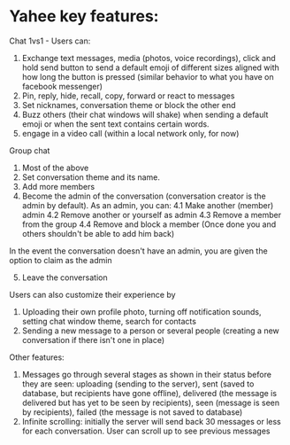 # Yahee key features:

Chat 1vs1 - Users can:

1. Exchange text messages, media (photos, voice recordings), click and hold send button to send a default emoji of different sizes aligned with how long the button is pressed (similar behavior to what you have on facebook messenger)
2. Pin, reply, hide, recall, copy, forward or react to messages
3. Set nicknames, conversation theme or block the other end
4. Buzz others (their chat windows will shake) when sending a default emoji or when the sent text contains certain words.
5. engage in a video call (within a local network only, for now)

Group chat

1. Most of the above
2. Set conversation theme and its name.
3. Add more members
4. Become the admin of the conversation (conversation creator is the admin by default). As an admin, you can:
   4.1 Make another (member) admin
   4.2 Remove another or yourself as admin
   4.3 Remove a member from the group
   4.4 Remove and block a member (Once done you and others shouldn't be able to add him back)

In the event the conversation doesn't have an admin, you are given the option to claim as the admin

5. Leave the conversation

Users can also customize their experience by

1. Uploading their own profile photo, turning off notification sounds, setting chat window theme, search for contacts
2. Sending a new message to a person or several people (creating a new conversation if there isn't one in place)

Other features:

1. Messages go through several stages as shown in their status before they are seen: uploading (sending to the server), sent (saved to database, but recipients have gone offline), delivered (the message is delivered but has yet to be seen by recipients), seen (message is seen by recipients), failed (the message is not saved to database)
2. Infinite scrolling: initially the server will send back 30 messages or less for each conversation. User can scroll up to see previous messages
